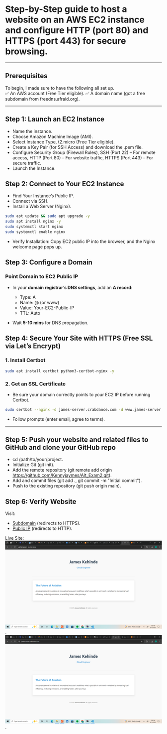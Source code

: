 # Step-by-Step guide to host a website on an **AWS EC2** instance and configure **HTTP (port 80)** and **HTTPS (port 443)** for secure browsing.  

---

## Prerequisites  
To begin, I made sure to have the following all set up.  
✅ An AWS account (Free Tier eligible).
✅ A domain name (got a free subdomain from freedns.afraid.org).

---

## Step 1: Launch an EC2 Instance 
- Name the instance.
- Choose Amazon Machine Image (AMI).
- Select Instance Type, t2.micro (Free Tier eligible).
- Create a Key Pair (for SSH Access) and download the .pem file.
- Configure Security Group (Firewall Rules), SSH (Port 22) – For remote access, HTTP (Port 80) – For website traffic, HTTPS (Port 443) – For secure traffic.
- Launch the Instance.

## Step 2: Connect to Your EC2 Instance
- Find Your Instance’s Public IP.
- Connect via SSH.
- Install a Web Server (Nginx).
```bash
sudo apt update && sudo apt upgrade -y
sudo apt install nginx -y
sudo systemctl start nginx
sudo systemctl enable nginx
```
- Verify Installation: Copy EC2 public IP into the browser, and the Nginx welcome page pops up.


## Step 3: Configure a Domain  

### Point Domain to EC2 Public IP  
- In your **domain registrar’s DNS settings**, add an **A record**:  

  - Type: A  
  - Name: @ (or www)  
  - Value: Your-EC2-Public-IP  
  - TTL: Auto  

- Wait **5-10 mins** for DNS propagation.  



## Step 4: Secure Your Site with HTTPS (Free SSL via Let’s Encrypt)  

### 1. Install Certbot  
```bash
sudo apt install certbot python3-certbot-nginx -y
```

### 2. Get an SSL Certificate  
- Be sure your domain correctly points to your EC2 IP before running Certbot.

```bash
sudo certbot --nginx -d james-server.crabdance.com -d www.james-server.crabdance.com
```
- Follow prompts (enter email, agree to terms).   

---

## Step 5: Push your website and related files to GitHub and clone your GitHub repo
- cd /path/to/your/project.
- Initialize Git (git init).
- Add the remote repository (git remote add origin https://github.com/Kennyjaymes/Alt_Exam2.git).
- Add and commit files (git add ., git commit -m "Initial commit").
- Push to the existing repository (git push origin main).

## Step 6: Verify Website  
Visit:  
  - [Subdomain](https://james-server.crabdance.com/) (redirects to HTTPS).
  - [Public IP](http://34.230.59.84) (redirects to HTTP).
    
Live Site:
![Landing Page Screenshot](screenshot-landing.png).
![Subdomain Screenshot](screenshot-subdomain.png).
